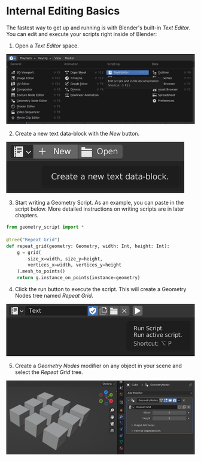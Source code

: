 # Internal Editing Basics

The fastest way to get up and running is with Blender's built-in *Text Editor*.
You can edit and execute your scripts right inside of Blender:

1. Open a *Text Editor* space.

![A screenshot of the available spaces, with the Text Editor space highlighted](../images/text_editor_space.png)

2. Create a new text data-block with the *New* button.

![A screenshot of the Text Editor space with the new button](../images/text_editor_new.png)

3. Start writing a Geometry Script. As an example, you can paste in the script below. More detailed instructions on writing scripts are in later chapters.

```python
from geometry_script import *

@tree("Repeat Grid")
def repeat_grid(geometry: Geometry, width: Int, height: Int):
    g = grid(
        size_x=width, size_y=height,
        vertices_x=width, vertices_y=height
    ).mesh_to_points()
    return g.instance_on_points(instance=geometry)
```

4. Click the run button to execute the script. This will create a Geometry Nodes tree named *Repeat Grid*.

![A screenshot of the Text Editor space with the Run Script button](../images/text_editor_run_script.png)

5. Create a *Geometry Nodes* modifier on any object in your scene and select the *Repeat Grid* tree.

![A screenshot of the Blender window with a 3x3 grid of cubes on the left and a Geometry Nodes modifier with the Repeat Grid tree selected on the right](../images/geometry_nodes_modifier.png)